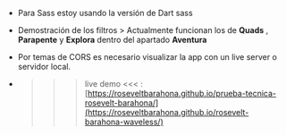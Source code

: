 - Para Sass estoy usando la versión de Dart sass
- Demostración de los filtros > Actualmente funcionan los de **Quads** , **Parapente** y **Explora** dentro del apartado **Aventura**

- Por temas de CORS es necesario visualizar la app con un live server o servidor local.

- >>> live demo <<< :
[https://roseveltbarahona.github.io/prueba-tecnica-rosevelt-barahona/](https://roseveltbarahona.github.io/rosevelt-barahona-waveless/)